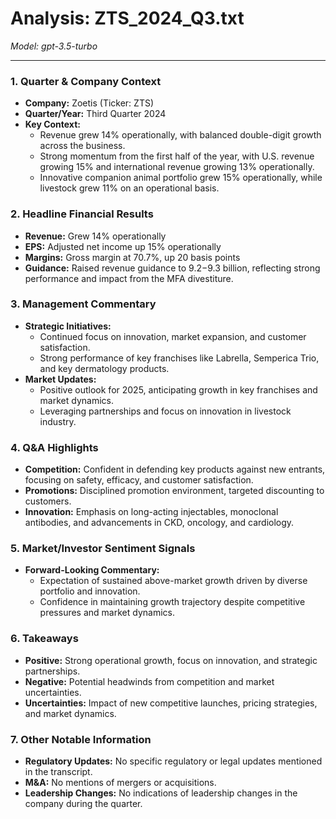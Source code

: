 # Analysis: ZTS_2024_Q3.txt

*Model: gpt-3.5-turbo*

---

### 1. Quarter & Company Context
- **Company:** Zoetis (Ticker: ZTS)
- **Quarter/Year:** Third Quarter 2024
- **Key Context:** 
  - Revenue grew 14% operationally, with balanced double-digit growth across the business.
  - Strong momentum from the first half of the year, with U.S. revenue growing 15% and international revenue growing 13% operationally.
  - Innovative companion animal portfolio grew 15% operationally, while livestock grew 11% on an operational basis.

### 2. Headline Financial Results
- **Revenue:** Grew 14% operationally
- **EPS:** Adjusted net income up 15% operationally
- **Margins:** Gross margin at 70.7%, up 20 basis points
- **Guidance:** Raised revenue guidance to $9.2-$9.3 billion, reflecting strong performance and impact from the MFA divestiture.

### 3. Management Commentary
- **Strategic Initiatives:** 
  - Continued focus on innovation, market expansion, and customer satisfaction.
  - Strong performance of key franchises like Labrella, Semperica Trio, and key dermatology products.
- **Market Updates:**
  - Positive outlook for 2025, anticipating growth in key franchises and market dynamics.
  - Leveraging partnerships and focus on innovation in livestock industry.

### 4. Q&A Highlights
- **Competition:** Confident in defending key products against new entrants, focusing on safety, efficacy, and customer satisfaction.
- **Promotions:** Disciplined promotion environment, targeted discounting to customers.
- **Innovation:** Emphasis on long-acting injectables, monoclonal antibodies, and advancements in CKD, oncology, and cardiology.

### 5. Market/Investor Sentiment Signals
- **Forward-Looking Commentary:** 
  - Expectation of sustained above-market growth driven by diverse portfolio and innovation.
  - Confidence in maintaining growth trajectory despite competitive pressures and market dynamics.

### 6. Takeaways
- **Positive:** Strong operational growth, focus on innovation, and strategic partnerships.
- **Negative:** Potential headwinds from competition and market uncertainties.
- **Uncertainties:** Impact of new competitive launches, pricing strategies, and market dynamics.

### 7. Other Notable Information
- **Regulatory Updates:** No specific regulatory or legal updates mentioned in the transcript.
- **M&A:** No mentions of mergers or acquisitions.
- **Leadership Changes:** No indications of leadership changes in the company during the quarter.